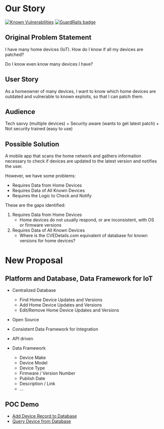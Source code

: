 # Our Story

[![Known Vulnerabilities](https://snyk.io/test/github/ping-of-health/thepingofhealth/badge.svg?targetFile=package.json)](https://snyk.io/test/github/ping-of-health/thepingofhealth?targetFile=package.json)
[![GuardRails badge](https://badges.guardrails.io/ping-of-health/thepingofhealth.com.svg?token=1695499237034785ceda1925c68aa409ba3d4681b27d6b6733f9d1670cb28baf)](https://dashboard.guardrails.io/default/gh/ping-of-health/thepingofhealth.com)

## Original Problem Statement

I have many home devices (IoT).
How do I know if all my devices are patched?

Do I know even know many devices I have?

## User Story

As a homeowner of many devices,
I want to know which home devices are outdated and vulnerable to known exploits,
so that I can patch them.

## Audience

Tech savvy (multiple devices)
     +
Security aware (wants to get latest patch)
     +
Not security trained (easy to use)


## Possible Solution

A mobile app that scans the home network and gathers information necessary to check if devices are updated to the latest version and notifies the user.

However, we have some problems:
* Requires Data from Home Devices
* Requires Data of All Known Devices
* Requires the Logic to Check and Notify

These are the gaps identified:
1. Requires Data from Home Devices
   - Home devices do not usually respond, or are inconsistent, with OS or firmware versions
1. Requires Data of All Known Devices
   - Where is the CVEDetails.com equivalent of database for known versions for home devices?

# New Proposal

## Platform and Database, Data Framework for IoT
- Centralized Database
  - Find Home Device Updates and Versions
  - Add Home Device Updates and Versions
  - Edit/Remove Home Device Updates and Versions
- Open Source
- Consistent Data Framework for Integration
- API driven

- Data Framework
  - Device Make
  - Device Model
  - Device Type
  - Firmware / Version Number
  - Publish Date
  - Description / Link
  - ...


## POC Demo

* [Add Device Record to Database](./add-device-update.html)
* [Query Device from Database](./get-device-update.html)
